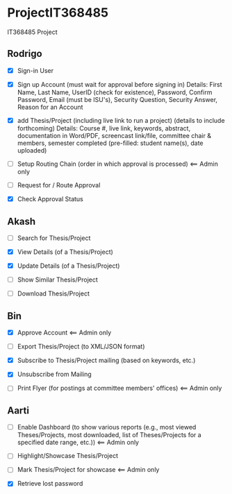 # ProjectIT368485
IT368485 Project


## Rodrigo

* [x] Sign-in User

* [x] Sign up Account (must wait for approval before signing in)
Details: First Name, Last Name, UserID (check for existence), Password, Confirm Password, Email (must be ISU's), Security Question, Security Answer, Reason for an Account

* [x] add Thesis/Project (including live link to run a project) (details to include forthcoming)
Details: Course #, live link, keywords, abstract, documentation in Word/PDF, screencast link/file, committee chair & members, semester completed (pre-filled: student name(s), date uploaded) 

* [ ] Setup Routing Chain (order in which approval is processed) <== Admin only

* [ ] Request for / Route Approval

* [x] Check Approval Status


## Akash

* [ ] Search for Thesis/Project

* [x] View Details (of a Thesis/Project)

* [x] Update Details (of a Thesis/Project)

* [ ] Show Similar Thesis/Project

* [ ] Download Thesis/Project


## Bin

* [x] Approve Account <== Admin only

* [ ] Export Thesis/Project (to XML/JSON format)

* [x] Subscribe to Thesis/Project mailing (based on keywords, etc.)

* [x] Unsubscribe from Mailing

* [ ] Print Flyer (for postings at committee members' offices) <== Admin only


## Aarti

* [ ] Enable Dashboard (to show various reports (e.g., most viewed Theses/Projects, most downloaded, list of Theses/Projects for a specified date range, etc.)) <== Admin only

* [ ] Highlight/Showcase Thesis/Project 

* [ ] Mark Thesis/Project for showcase <== Admin only

* [x] Retrieve lost password
